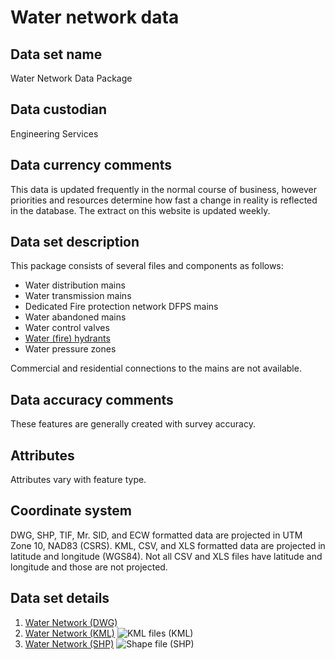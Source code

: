 # Water network data
## Data set name
Water Network Data Package

## Data custodian
Engineering Services

## Data currency comments
This data is updated frequently in the normal course of business, however
priorities and resources determine how fast a change in reality is reflected
in the database. The extract on this website is updated weekly.

## Data set description
This package consists of several files and components as follows:

  * Water distribution mains
  * Water transmission mains 
  * Dedicated Fire protection network DFPS mains 
  * Water abandoned mains
  * Water control valves
  * [Water (fire) hydrants](waterHydrants.htm)
  * Water pressure zones

Commercial and residential connections to the mains are not available.

## Data accuracy comments
These features are generally created with survey accuracy.

## Attributes
Attributes vary with feature type.

## Coordinate system
DWG, SHP, TIF, Mr. SID, and ECW formatted data are projected in UTM Zone 10,
NAD83 (CSRS). KML, CSV, and XLS formatted data are projected in latitude and
longitude (WGS84). Not all CSV and XLS files have latitude and longitude and
those are not projected.

## Data set details
  1. [Water Network (DWG)](ftp://webftp.vancouver.ca/OpenData/dwg/dwg_water_network.zip)
  2. [Water Network (KML)](../download/kml/kml_water_network.zip) ![KML files \(KML\)](../images/Icon_kml.gif)
  3. [Water Network (SHP)](ftp://webftp.vancouver.ca/OpenData/shape/waterNetwork.zip) ![Shape file \(SHP\)](../images/icon_shape.jpg)


